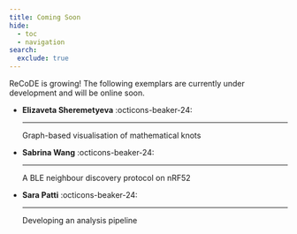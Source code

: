```yaml
---
title: Coming Soon
hide:
  - toc
  - navigation
search:
  exclude: true
---
```


ReCoDE is growing! The following exemplars are currently under development and will be online soon.

<div class="grid cards" markdown>

-  __Elizaveta Sheremetyeva__ :octicons-beaker-24:

    ---
    Graph-based visualisation of mathematical knots

-  __Sabrina Wang__ :octicons-beaker-24:

    ---
    A BLE neighbour discovery protocol on nRF52

-  __Sara Patti__ :octicons-beaker-24:

    ---
    Developing an analysis pipeline

</div>
